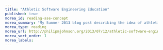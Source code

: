 ```yaml
---
title: "Athletic Software Engineering Education"
published: true
morea_id: reading-ase-concept
morea_summary: "My Summer 2013 blog post describing the idea of athletic software engineering."
morea_type: reading
morea_url: http://philipmjohnson.org/2013/07/12/athletic-software-engineering-education/
morea_sort_order: 1
morea_labels:
---
```

